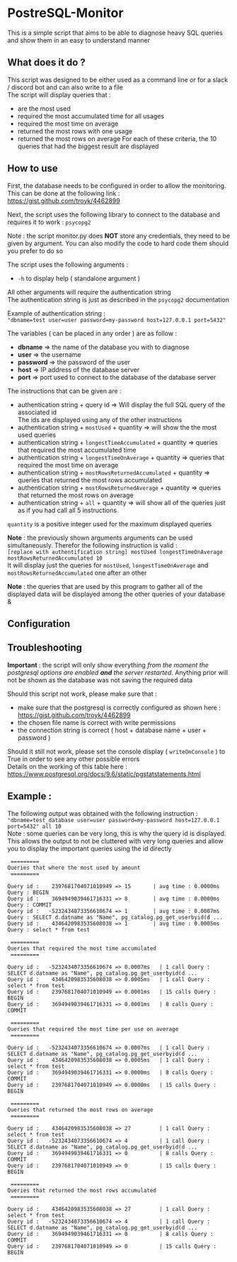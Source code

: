 # PostreSQL-Monitor
This is a simple script that aims to be able to diagnose heavy SQL queries and show them in an easy to understand manner 

## What does it do ?
This script was designed to be either used as a command line or for a slack / discord bot and can also write to a file<br/>
The script will display queries that :
- are the most used
- required the most accumulated time for all usages
- required the most time on average
- returned the most rows with one usage
- returned the most rows on average
For each of these criteria, the 10 queries that had the biggest result are displayed

## How to use
First, the database needs to be configured in order to allow the monitoring. This can be done at the following link : <a href='https://gist.github.com/troyk/4462899'>https://gist.github.com/troyk/4462899</a>

Next, the script uses the following library to connect to the database and requires it to work : `psycopg2`

Note : the script monitor.py does **NOT** store any credentials, they need to be given by argument. You can also modify the code to hard code them should you prefer to do so

The script uses the following arguments :
- `-h` to display help ( standalone argument )

All other arguments will require the authentication string<br />
The authentication string is just as described in the `psycopg2` documentation

Example of authentication string :<br />
`"dbname=test user=user password=my-password host=127.0.0.1 port=5432"`

The variables ( can be placed in any order ) are as follow :
- **dbname** => the name of the database you with to diagnose
- **user** => the username
- **password** => the password of the user
- **host** => IP address of the database server
- **port** => port used to connect to the database of the database server

The instructions that can be given are :
- authentication string + query id => Will display the full SQL query of the associated id<br/>
The ids are displayed using any of the other instructions
- authentication string + `mostUsed` + quantity => will show the the most used queries
- authentication string + `longestTimeAccumulated` + quantity => queries that required the most accumulated time
- authentication string + `longestTimeOnAverage` + quantity => queries that required the most time on average
- authentication string + `mostRowsReturnedAccumulated` + quantity => queries that returned the most rows accumulated
- authentication string + `mostRowsReturnedAverage` + quantity => queries that returned the most rows on average
- authentication string + `all` + quantity => will show all of the queries just as if you had call all 5 instructions

`quantity` is a positive integer used for the maximum displayed queries

**Note** : the previously shown arguments arguments can be used simultaneously. Therefor the following instruction is valid :<br/>
`[replace with authentification string] mostUsed longestTimeOnAverage mostRowsReturnedAccumulated 10`<br/>
It will display just the queries for `mostUsed`, `longestTimeOnAverage` and `mostRowsReturnedAccumulated` one after an other

**Note** : the queries that are used by this program to gather all of the displayed data will be displayed among the other queries of your database
&
## Configuration

## Troubleshooting
**Important** : the script will only show everything *from the moment the postgresql options are enabled* ***and*** *the server restarted*. Anything prior will not be shown as the database was not
saving the required data

Should this script not work, please make sure that :
- make sure that the postgresql is correctly configured as shown here : https://gist.github.com/troyk/4462899
- the chosen file name is correct with write permissions
- the connection string is correct ( host + database name + user + password )

Should it still not work, please set the console display ( `writeOnConsole` ) to True in order to see any other possible errors<br/>
Details on the working of this table here : https://www.postgresql.org/docs/9.6/static/pgstatstatements.html

## Example :
The following output was obtained with the following instruction : `"dbname=test_database user=user password=my-password host=127.0.0.1 port=5432" all 10`<br />
Note : some queries can be very long, this is why the query id is displayed. This allows the output to not be cluttered with very long queries and allow you to display the important queries using the id directly
<br />

     =========
    Queries that where the most used by amount
     =========
    
    Query id :    2397681704071010949 => 15       | avg time : 0.0000ms Query : BEGIN
    Query id :    3694949039461716331 => 8        | avg time : 0.0000ms Query : COMMIT
    Query id :   -5232434073356610674 => 1        | avg time : 0.0007ms Query : SELECT d.datname as "Name", pg_catalog.pg_get_userbyid(d ...
    Query id :    4346420983535608038 => 1        | avg time : 0.0005ms Query : select * from test

     =========
    Queries that required the most time accumulated
     =========
    
    Query id :   -5232434073356610674 => 0.0007ms   | 1 call Query : SELECT d.datname as "Name", pg_catalog.pg_get_userbyid(d ...
    Query id :    4346420983535608038 => 0.0005ms   | 1 call Query : select * from test
    Query id :    2397681704071010949 => 0.0001ms   | 15 calls Query : BEGIN
    Query id :    3694949039461716331 => 0.0001ms   | 8 calls Query : COMMIT
    
     =========
    Queries that required the most time per use on average
     =========
    
    Query id :   -5232434073356610674 => 0.0007ms   | 1 call Query : SELECT d.datname as "Name", pg_catalog.pg_get_userbyid(d ...
    Query id :    4346420983535608038 => 0.0005ms   | 1 call Query : select * from test
    Query id :    3694949039461716331 => 0.0000ms   | 8 calls Query : COMMIT
    Query id :    2397681704071010949 => 0.0000ms   | 15 calls Query : BEGIN
    
     =========
    Queries that returned the most rows on average
     =========
    
    Query id :    4346420983535608038 => 27         | 1 call Query : select * from test
    Query id :   -5232434073356610674 => 4          | 1 call Query : SELECT d.datname as "Name", pg_catalog.pg_get_userbyid(d ...
    Query id :    3694949039461716331 => 0          | 8 calls Query : COMMIT
    Query id :    2397681704071010949 => 0          | 15 calls Query : BEGIN
    
     =========
    Queries that returned the most rows accumulated
     =========
    
    Query id :    4346420983535608038 => 27         | 1 call Query : select * from test
    Query id :   -5232434073356610674 => 4          | 1 call Query : SELECT d.datname as "Name", pg_catalog.pg_get_userbyid(d ...
    Query id :    3694949039461716331 => 0          | 8 calls Query : COMMIT
    Query id :    2397681704071010949 => 0          | 15 calls Query : BEGIN

